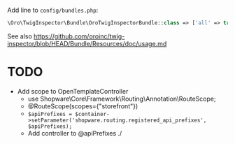 Add line to `config/bundles.php`:
```php
\Oro\TwigInspector\Bundle\OroTwigInspectorBundle::class => ['all' => true]
```

See also https://github.com/oroinc/twig-inspector/blob/HEAD/Bundle/Resources/doc/usage.md

# TODO
- Add scope to OpenTemplateController
    - use Shopware\Core\Framework\Routing\Annotation\RouteScope;
    - @RouteScope(scopes={"storefront"})
    - `$apiPrefixes = $container->setParameter('shopware.routing.registered_api_prefixes', $apiPrefixes);`
    - Add controller to @apiPrefixes
./
